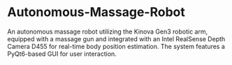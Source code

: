 # Autonomous-Massage-Robot
An autonomous massage robot utilizing the Kinova Gen3 robotic arm, equipped with a massage gun and integrated with an Intel RealSense Depth Camera D455 for real-time body position estimation. The system features a PyQt6-based GUI for user interaction. 
